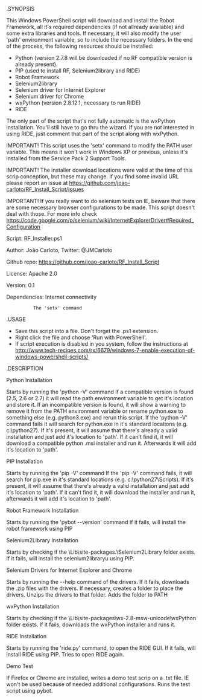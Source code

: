 .SYNOPSIS

This Windows PowerShell script will download and install the Robot Framework, all it's required dependencies (if not allready available) and some extra libraries and tools.
If necessary, it will also modify the user 'path' environment variable, so to include the necessary folders.
In the end of the process, the following resources should be installed:
- Python (version 2.7.8 will be downloaded if no RF compatible version is already present).
- PIP (used to install RF, Selenium2library and RIDE)
- Robot Framework
- Selenium2library
- Selenium driver for Internet Explorer
- Selenium driver for Chrome 
- wxPython (version 2.8.12.1, necessary to run RIDE)
- RIDE

The only part of the script that's not fully automatic is the wxPython installation. You'll still have to go thru the wizard.
If you are not interested in using RIDE, just comment that part of the script along with wxPython.

IMPORTANT! This script uses the 'setx' command to modify the PATH user variable. 
This means it won't work in Windows XP or previous, unless it's installed from the Service Pack 2 Support Tools.

IMPORTANT! The installer download locations were valid at the time of this scrip conception, but these may change. 
If you find some invalid URL please report an issue at https://github.com/joao-carloto/RF_Install_Script/issues

IMPORTANT! If you really want to do selenium tests on IE, beware that there are some necessary browser configurations to be made.
This script doesn't deal with those. For more info check https://code.google.com/p/selenium/wiki/InternetExplorerDriver#Required_Configuration


Script: RF_Installer.ps1

Author: João Carloto, Twitter: @JMCarloto

Github repo: https://github.com/joao-carloto/RF_Install_Script

License: Apache 2.0

Version: 0.1

Dependencies: Internet connectivity

              The 'setx' command



.USAGE

- Save this script into a file. Don't forget the .ps1 extension.
- Right click the file and choose 'Run with PowerShell'.
- If script execution is disabled in you system, follow the instructions at http://www.tech-recipes.com/rx/6679/windows-7-enable-execution-of-windows-powershell-scripts/



.DESCRIPTION

Python Installation

Starts by running the 'python -V' command
If a compatible version is found (2.5, 2.6 or 2.7) it will read the path environment variable to get it's location and store it.
If an incompatible version is found, it will show a warning to remove it from the PATH environment variable or rename python.exe to something else (e.g. python3.exe) and rerun this script.
If the 'python -V' command fails it will search for python.exe in it's standard locations (e.g. c:\python27\).
If it's present, it will assume that there's already a valid installation and just add it's location to 'path'.
If it can't find it, it will download a compatible python .msi installer and run it. Afterwards it will add it's location to 'path'.



PIP Installation

Starts by running the 'pip -V' command
If the 'pip -V' command fails, it will search for pip.exe in it's standard locations (e.g. c:\python27\Scripts\).
If it's present, it will assume that there's already a valid installation and just add it's location to 'path'.
If it can't find it, it will download the installer and run it, afterwards it will add it's location to 'path'.



Robot Framework Installation

Starts by running the 'pybot --version' command
If it fails, will install the robot framework using PIP



Selenium2Library Installation

Starts by checking if the <python folder>\Lib\site-packages.\Selenium2Library folder exists.
If it fails, will install the selenium2libraryu using PIP.



Selenium Drivers for Internet Explorer and Chrome

Starts by running the --help command of the drivers.
If it fails, downloads the .zip files with the drivers.
If necessary, creates a folder to place the drivers.
Unzips the drivers to that folder.
Adds the folder to PATH

 
 
wxPython Installation

Starts by checking if the <python folder>\Lib\site-packages\wx-2.8-msw-unicode\wxPython folder exists.
If it fails, downloads the wxPython installer and runs it.



RIDE Installation

Starts by running the 'ride.py' command, to open the RIDE GUI.
If it fails, will install RIDE using PIP.
Tries to open RIDE again.



Demo Test

If Firefox or Chrome are installed, writes a demo test scrip on a .txt file.
IE won't be used because of needed additional configurations.
Runs the test script using pybot.